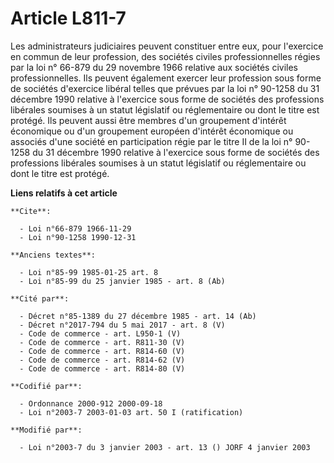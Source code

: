 # Article L811-7

Les administrateurs judiciaires peuvent constituer entre eux, pour l'exercice en commun de leur profession, des sociétés
civiles professionnelles régies par la loi n° 66-879 du 29 novembre 1966 relative aux sociétés civiles professionnelles. Ils
peuvent également exercer leur profession sous forme de sociétés d'exercice libéral telles que prévues par la loi n° 90-1258
du 31 décembre 1990 relative à l'exercice sous forme de sociétés des professions libérales soumises à un statut législatif ou
réglementaire ou dont le titre est protégé. Ils peuvent aussi être membres d'un groupement d'intérêt économique ou d'un
groupement européen d'intérêt économique ou associés d'une société en participation régie par le titre II de la loi n°
90-1258 du 31 décembre 1990 relative à l'exercice sous forme de sociétés des professions libérales soumises à un statut
législatif ou réglementaire ou dont le titre est protégé.

**Liens relatifs à cet article**

	**Cite**:

	  - Loi n°66-879 1966-11-29
	  - Loi n°90-1258 1990-12-31

	**Anciens textes**:

	  - Loi n°85-99 1985-01-25 art. 8
	  - Loi n°85-99 du 25 janvier 1985 - art. 8 (Ab)

	**Cité par**:

	  - Décret n°85-1389 du 27 décembre 1985 - art. 14 (Ab)
	  - Décret n°2017-794 du 5 mai 2017 - art. 8 (V)
	  - Code de commerce - art. L950-1 (V)
	  - Code de commerce - art. R811-30 (V)
	  - Code de commerce - art. R814-60 (V)
	  - Code de commerce - art. R814-62 (V)
	  - Code de commerce - art. R814-80 (V)

	**Codifié par**:

	  - Ordonnance 2000-912 2000-09-18
	  - Loi n°2003-7 2003-01-03 art. 50 I (ratification)

	**Modifié par**:

	  - Loi n°2003-7 du 3 janvier 2003 - art. 13 () JORF 4 janvier 2003

